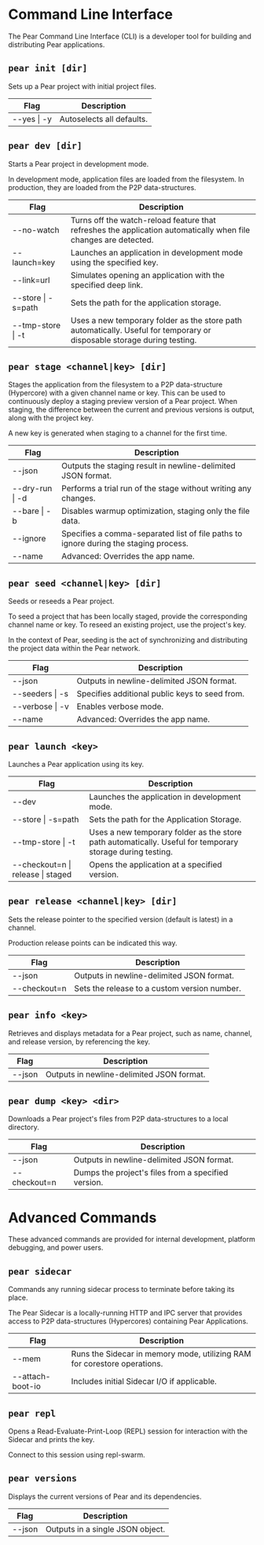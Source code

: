 # Command Line Interface

The Pear Command Line Interface (CLI) is a developer tool for building and distributing Pear applications.

## `pear init [dir]`

Sets up a Pear project with initial project files.

| Flag        | Description              |
| ----------- | ------------------------ |
| --yes \| -y | Autoselects all defaults. |

## `pear dev [dir]`

Starts a Pear project in development mode.

In development mode, application files are loaded from the filesystem. In production, they are loaded from the P2P data-structures.

| Flag               | Description                                                                                                                          |
| ------------------ | ------------------------------------------------------------------------------------------------------------------------------------ |
| --no-watch         | Turns off the watch-reload feature that refreshes the application automatically when file changes are detected.                         |
| --launch=key       | Launches an application in development mode using the specified key.                                                                                   |
| --link=url         | Simulates opening an application with the specified deep link.                                                                           |
| --store \| -s=path | Sets the path for the application storage.                                                                                           |
| --tmp-store \| -t  | Uses a new temporary folder as the store path automatically. Useful for temporary or disposable storage during testing.              |

## `pear stage <channel|key> [dir]`

Stages the application from the filesystem to a P2P data-structure (Hypercore) with a given channel name or key. This can be used to continuously deploy a staging preview version of a Pear project. When staging, the difference between the current and previous versions is output, along with the project key.

A new key is generated when staging to a channel for the first time.

| Flag            | Description                                                                                                                        |
| --------------- | ---------------------------------------------------------------------------------------------------------------------------------- |
| --json          | Outputs the staging result in newline-delimited JSON format.                                                                       |
| --dry-run \| -d | Performs a trial run of the stage without writing any changes.                                                                     |
| --bare \| -b    | Disables warmup optimization, staging only the file data.                                                                         |
| --ignore        | Specifies a comma-separated list of file paths to ignore during the staging process.                                               |
| --name          | Advanced: Overrides the app name.                                                                                                  |

## `pear seed <channel|key> [dir]`

Seeds or reseeds a Pear project. 

To seed a project that has been locally staged, provide the corresponding channel name or key. To reseed an existing project, use the project's key.

In the context of Pear, seeding is the act of synchronizing and distributing the project data within the Pear network.

| Flag            | Description                                   |
| --------------- | --------------------------------------------- |
| --json          | Outputs in newline-delimited JSON format.     |
| --seeders \| -s | Specifies additional public keys to seed from.|
| --verbose \| -v | Enables verbose mode.                         |
| --name          | Advanced: Overrides the app name.             |

## `pear launch <key>`

Launches a Pear application using its key.

| Flag                              | Description                                                                                       |
| --------------------------------- | ------------------------------------------------------------------------------------------------- |
| --dev                             | Launches the application in development mode.                                                            |
| --store \| -s=path                | Sets the path for the Application Storage.                                                       |
| --tmp-store \| -t                 | Uses a new temporary folder as the store path automatically. Useful for temporary storage during testing. |
| --checkout=n \| release \| staged | Opens the application at a specified version. |

## `pear release <channel|key> [dir]`

Sets the release pointer to the specified version (default is latest) in a channel.

Production release points can be indicated this way.

| Flag            | Description                                                |
| --------------- | ---------------------------------------------------------- |
| --json          | Outputs in newline-delimited JSON format.                  |
| --checkout=n    | Sets the release to a custom version number.               |

## `pear info <key>`

Retrieves and displays metadata for a Pear project, such as name, channel, and release version, by referencing the key.

| Flag   | Description                                   |
| ------ | --------------------------------------------- |
| --json | Outputs in newline-delimited JSON format.     |

## `pear dump <key> <dir>`

Downloads a Pear project's files from P2P data-structures to a local directory.

| Flag         | Description                                   |
| ------------ | --------------------------------------------- |
| --json       | Outputs in newline-delimited JSON format.     |
| --checkout=n | Dumps the project's files from a specified version. |

# Advanced Commands

These advanced commands are provided for internal development, platform debugging, and power users.

## `pear sidecar`

Commands any running sidecar process to terminate before taking its place.

The Pear Sidecar is a locally-running HTTP and IPC server that provides access to P2P data-structures (Hypercores) containing Pear Applications. 

| Flag             | Description                                                                                          |
| ---------------- | ---------------------------------------------------------------------------------------------------- |
| --mem            | Runs the Sidecar in memory mode, utilizing RAM for corestore operations.                             |
| --attach-boot-io | Includes initial Sidecar I/O if applicable.                                                          |

## `pear repl`

Opens a Read-Evaluate-Print-Loop (REPL) session for interaction with the Sidecar and prints the key. 

Connect to this session using repl-swarm.

## `pear versions`

Displays the current versions of Pear and its dependencies.

| Flag   | Description                                 |
| ------ | ------------------------------------------- |
| --json | Outputs in a single JSON object.            |
